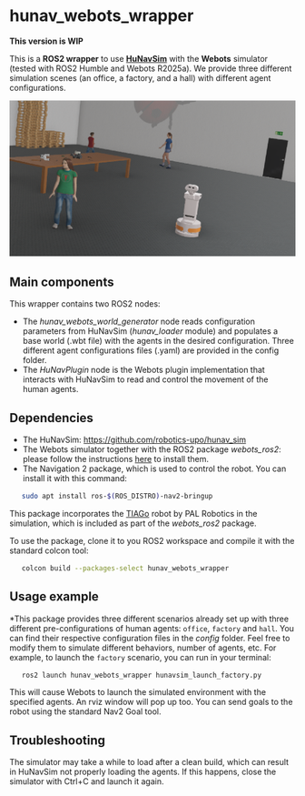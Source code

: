 # hunav_webots_wrapper

**This version is WIP**

This is a **ROS2 wrapper** to use [**HuNavSim**](https://github.com/robotics-upo/hunav_sim) with the **Webots** simulator (tested with ROS2 Humble and Webots R2025a). We provide three different simulation scenes (an office, a factory, and a hall) with different agent configurations.

![](https://github.com/robotics-upo/hunav_webots_wrapper/blob/master/media/factory_tiago1.png)

## Main components

This wrapper contains two ROS2 nodes:

* The *hunav_webots_world_generator* node reads configuration parameters from HuNavSim (*hunav_loader* module) and populates a base world (.wbt file) with the agents in the desired configuration. Three different agent configurations files (.yaml) are provided in the config folder.
* The *HuNavPlugin* node is the Webots plugin implementation that interacts with HuNavSim to read and control the movement of the human agents.


## Dependencies

* The HuNavSim: https://github.com/robotics-upo/hunav_sim
* The Webots simulator together with the ROS2 package *webots_ros2*: please follow the instructions [here](https://github.com/cyberbotics/webots_ros2/wiki/Getting-Started) to install them.
* The Navigation 2 package, which is used to control the robot. You can install it with this command:
 ```sh 
    sudo apt install ros-$(ROS_DISTRO)-nav2-bringup
  ```

This package incorporates the [TIAGo](https://github.com/cyberbotics/webots_ros2/wiki/Example-TIAGo) robot by PAL Robotics in the simulation, which is included as part of the *webots_ros2* package.

To use the package, clone it to you ROS2 workspace and compile it with the standard colcon tool:

 ```sh     
    colcon build --packages-select hunav_webots_wrapper
  ```

## Usage example

*This package provides three different scenarios already set up with three different pre-configurations of human agents: 
`office`, `factory` and `hall`. You can find their respective configuration files in the <em>config</em> folder. Feel free to modify them to simulate different behaviors, number of agents, etc. For example, to launch the `factory` scenario, you can run in your terminal:

 ```sh 
    ros2 launch hunav_webots_wrapper hunavsim_launch_factory.py
  ```

This will cause Webots to launch the simulated environment with the specified agents. An rviz window will pop up too. You can send goals to the robot using the standard Nav2 Goal tool. 

## Troubleshooting

The simulator may take a while to load after a clean build, which can result in HuNavSim not properly loading the agents. If this happens, close the simulator with Ctrl+C and launch it again.
